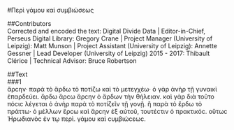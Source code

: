 #Περὶ γάμου καὶ συμβιώσεως  

##Contributors  
Corrected and encoded the text: Digital Divide Data | Editor-in-Chief, Perseus Digital Library: Gregory Crane | Project Manager (University of Leipzig): Matt Munson | Project Assistant (University of Leipzig): Annette Gessner | Lead Developer (University of Leipzig) 2015 - 2017: Thibault Clérice | Technical Advisor: Bruce Robertson  

##Text  
###1  
ἄρϲην· παρὰ τὸ ἄρδω τὸ ποτίζω καὶ τὸ μετεγχέω· ὁ γὰρ ἀνὴρ τῇ γυναικὶ ἐπαρδεύει. ἄρδω ἄρϲω ἄρϲην ὁ ἄρδων τὴν θήλειαν. καὶ γὰρ διὰ τοῦτο πόϲιϲ λέγεται ὁ ἀνὴρ παρὰ τὸ ποτίζεῖν τῇ γονῇ. ἢ παρὰ τὸ ἔρδω τὸ πράττω· ὁ μέλλων ἔρϲω καὶ ἄρϲην ἐξ αὐτοῦ, τουτέϲτιν ὁ πρακτικόϲ. οὕτωϲ Ἡρωδιανὸϲ ἐν τῳ περὶ. γάμου καὶ ϲυμβιώϲεωϲ.  
